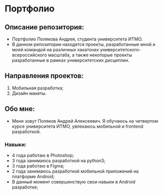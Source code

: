 # Портфолио

## Описание репозитория:
* Портфолио Полякова Андрея, студента университета ИТМО.
* В данном репозитории находятся проекты, разработанные мной и моей командой на различных хакатонах университетского-всероссийского масштаба, а также некоторые проекты разработанные в рамках университетских дисциплин.

## Направления проектов:
1. Мобильная разработка;
2. Дизайн макеты.

## Обо мне:
* Меня зовут Поляков Андрей Алексеевич. Я обучаюсь на четвертом курсе университета ИТМО, увлекаюсь мобильной и frontend разработкой.

### Навыки:
* 4 года работаю в Photoshop;
* 3 года занимаюсь разработкой на python3;
* 3 года работаю в Figma;
* 2 годa занимаюсь разработкой мобильной приложений на платформе Android;
* В данный момент совершенствую свои навыки в Android разработке;
